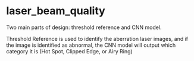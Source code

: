 # laser_beam_quality
Two main parts of design: threshold reference and CNN model.

Threshold Reference is used to identify the aberration laser images, and if the image is identified as abnormal, the CNN model will output which category it is (Hot Spot, Clipped Edge, or Airy Ring)


